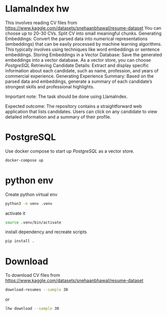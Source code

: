 # LlamaIndex hw

This involves reading CV files from
https://www.kaggle.com/datasets/snehaanbhawal/resume-dataset
You can choose up to 20-30 CVs.
Split CV into small meaningful chunks.
Generating Embeddings: Convert the parsed data into numerical representations
(embeddings) that can be easily processed by machine learning algorithms. This typically
involves using techniques like word embeddings or sentence embeddings.
Storing Embeddings in a Vector Database: Save the generated embeddings into a vector
database. As a vector store, you can choose *PostgreSQL*
Retrieving Candidate Details: Extract and display specific information about each
candidate, such as name, profession, and years of commercial experience.
Generating Experience Summary: Based on the parsed data and embeddings, generate a
summary of each candidate’s strongest skills and professional highlights.

Important note:
The task should be done using LlamaIndex.

Expected outcome:
The repository contains a straightforward web application that lists candidates. Users can click on
any candidate to view detailed information and a summary of their profile.


# PostgreSQL
Use docker compose to start up *PostgreSQL* as a vector store.

```bash
docker-compose up
```

# python env

Create python virtual env

```bash
python3 -m venv .venv
```

activate it
```bash
source .venv/bin/activate
```

install dependency and recreate scripts
```bash
pip install .
```

# Download 
To download CV files from
https://www.kaggle.com/datasets/snehaanbhawal/resume-dataset

```bash
download-resumes --sample 30
```

or
```bash
lhw download --sample 30
```


